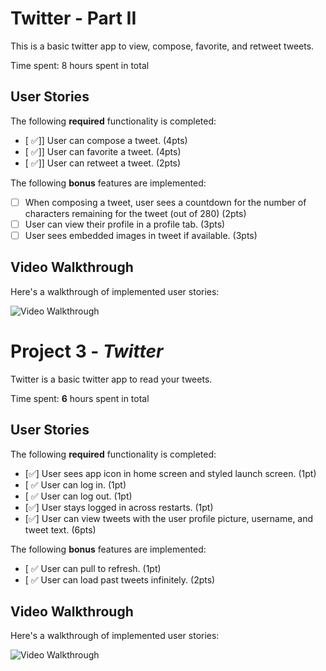 
# Twitter - Part II

This is a basic twitter app to view, compose, favorite, and retweet tweets.

Time spent: 8 hours spent in total

## User Stories

The following **required** functionality is completed:

- [ ✅]] User can compose a tweet. (4pts)
- [ ✅]] User can favorite a tweet. (4pts)
- [ ✅]] User can retweet a tweet. (2pts)

The following **bonus** features are implemented:

- [ ] When composing a tweet, user sees a countdown for the number of characters remaining for the tweet (out of 280) (2pts)
- [ ] User can view their profile in a profile tab. (3pts)
- [ ] User sees embedded images in tweet if available. (3pts)

## Video Walkthrough

Here's a walkthrough of implemented user stories:

<img src='http://g.recordit.co/xmpWZgJH7L.gif' title='Video Walkthrough' width='' alt='Video Walkthrough' />











# Project 3 - *Twitter*

Twitter is a basic twitter app to read your tweets.

Time spent: **6** hours spent in total

## User Stories

The following **required** functionality is completed:

- [✅] User sees app icon in home screen and styled launch screen. (1pt)
- [ ✅ User can log in. (1pt)
- [ ✅ User can log out. (1pt)
- [✅] User stays logged in across restarts. (1pt)
- [✅] User can view tweets with the user profile picture, username, and tweet text. (6pts)

The following **bonus** features are implemented:

- [ ✅ User can pull to refresh. (1pt)
- [ ✅ User can load past tweets infinitely. (2pts)

## Video Walkthrough

Here's a walkthrough of implemented user stories:

<img src='http://recordit.co/Z8B6BGCU29' title='Video Walkthrough' width='' alt='Video Walkthrough' />

